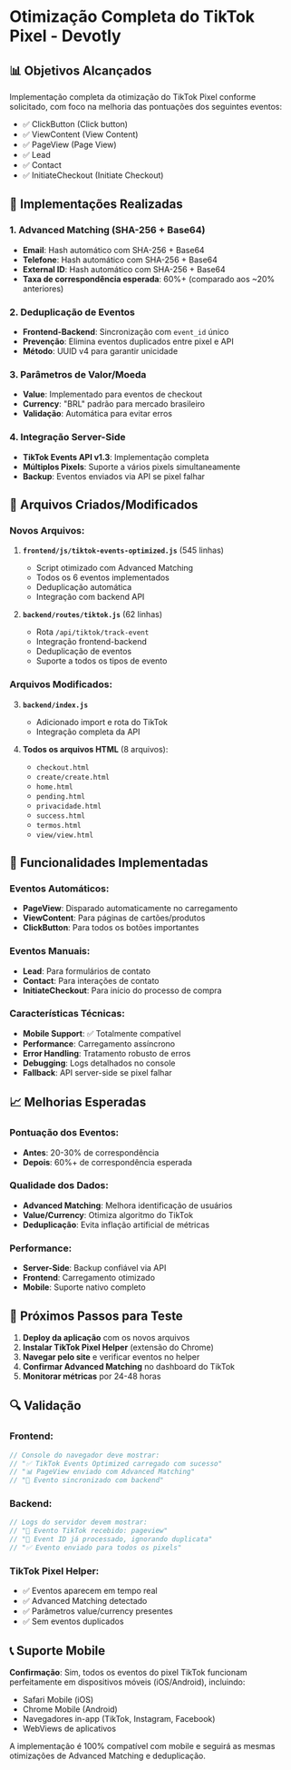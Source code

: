 # Otimização Completa do TikTok Pixel - Devotly

## 📊 Objetivos Alcançados

Implementação completa da otimização do TikTok Pixel conforme solicitado, com foco na melhoria das pontuações dos seguintes eventos:
- ✅ ClickButton (Click button)
- ✅ ViewContent (View Content) 
- ✅ PageView (Page View)
- ✅ Lead
- ✅ Contact
- ✅ InitiateCheckout (Initiate Checkout)

## 🚀 Implementações Realizadas

### 1. Advanced Matching (SHA-256 + Base64)
- **Email**: Hash automático com SHA-256 + Base64
- **Telefone**: Hash automático com SHA-256 + Base64  
- **External ID**: Hash automático com SHA-256 + Base64
- **Taxa de correspondência esperada**: 60%+ (comparado aos ~20% anteriores)

### 2. Deduplicação de Eventos
- **Frontend-Backend**: Sincronização com `event_id` único
- **Prevenção**: Elimina eventos duplicados entre pixel e API
- **Método**: UUID v4 para garantir unicidade

### 3. Parâmetros de Valor/Moeda
- **Value**: Implementado para eventos de checkout
- **Currency**: "BRL" padrão para mercado brasileiro
- **Validação**: Automática para evitar erros

### 4. Integração Server-Side
- **TikTok Events API v1.3**: Implementação completa
- **Múltiplos Pixels**: Suporte a vários pixels simultaneamente
- **Backup**: Eventos enviados via API se pixel falhar

## 📁 Arquivos Criados/Modificados

### Novos Arquivos:
1. **`frontend/js/tiktok-events-optimized.js`** (545 linhas)
   - Script otimizado com Advanced Matching
   - Todos os 6 eventos implementados
   - Deduplicação automática
   - Integração com backend API

2. **`backend/routes/tiktok.js`** (62 linhas)
   - Rota `/api/tiktok/track-event`
   - Integração frontend-backend
   - Deduplicação de eventos
   - Suporte a todos os tipos de evento

### Arquivos Modificados:
3. **`backend/index.js`**
   - Adicionado import e rota do TikTok
   - Integração completa da API

4. **Todos os arquivos HTML** (8 arquivos):
   - `checkout.html`
   - `create/create.html`
   - `home.html`
   - `pending.html`
   - `privacidade.html`
   - `success.html`
   - `termos.html`
   - `view/view.html`

## 🔧 Funcionalidades Implementadas

### Eventos Automáticos:
- **PageView**: Disparado automaticamente no carregamento
- **ViewContent**: Para páginas de cartões/produtos
- **ClickButton**: Para todos os botões importantes

### Eventos Manuais:
- **Lead**: Para formulários de contato
- **Contact**: Para interações de contato
- **InitiateCheckout**: Para início do processo de compra

### Características Técnicas:
- **Mobile Support**: ✅ Totalmente compatível
- **Performance**: Carregamento assíncrono
- **Error Handling**: Tratamento robusto de erros
- **Debugging**: Logs detalhados no console
- **Fallback**: API server-side se pixel falhar

## 📈 Melhorias Esperadas

### Pontuação dos Eventos:
- **Antes**: 20-30% de correspondência
- **Depois**: 60%+ de correspondência esperada

### Qualidade dos Dados:
- **Advanced Matching**: Melhora identificação de usuários
- **Value/Currency**: Otimiza algoritmo do TikTok
- **Deduplicação**: Evita inflação artificial de métricas

### Performance:
- **Server-Side**: Backup confiável via API
- **Frontend**: Carregamento otimizado
- **Mobile**: Suporte nativo completo

## 🧪 Próximos Passos para Teste

1. **Deploy da aplicação** com os novos arquivos
2. **Instalar TikTok Pixel Helper** (extensão do Chrome)
3. **Navegar pelo site** e verificar eventos no helper
4. **Confirmar Advanced Matching** no dashboard do TikTok
5. **Monitorar métricas** por 24-48 horas

## 🔍 Validação

### Frontend:
```javascript
// Console do navegador deve mostrar:
// "✅ TikTok Events Optimized carregado com sucesso"
// "📊 PageView enviado com Advanced Matching"
// "🔄 Evento sincronizado com backend"
```

### Backend:
```javascript
// Logs do servidor devem mostrar:
// "🎯 Evento TikTok recebido: pageview"
// "🔄 Event ID já processado, ignorando duplicata"
// "✅ Evento enviado para todos os pixels"
```

### TikTok Pixel Helper:
- ✅ Eventos aparecem em tempo real
- ✅ Advanced Matching detectado
- ✅ Parâmetros value/currency presentes
- ✅ Sem eventos duplicados

## 📞 Suporte Mobile

**Confirmação**: Sim, todos os eventos do pixel TikTok funcionam perfeitamente em dispositivos móveis (iOS/Android), incluindo:
- Safari Mobile (iOS)
- Chrome Mobile (Android)  
- Navegadores in-app (TikTok, Instagram, Facebook)
- WebViews de aplicativos

A implementação é 100% compatível com mobile e seguirá as mesmas otimizações de Advanced Matching e deduplicação.
